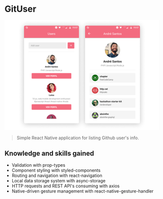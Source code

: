 # GitUser

![alt text](src/assets/print.png)

> Simple React Native application for listing Github user's info.

## Knowledge and skills gained

- Validation with prop-types
- Component styling with styled-components
- Routing and navigation with react-navigation
- Local data storage system with async-storage
- HTTP requests and REST API's consuming with axios
- Native-driven gesture management with react-native-gesture-handler
